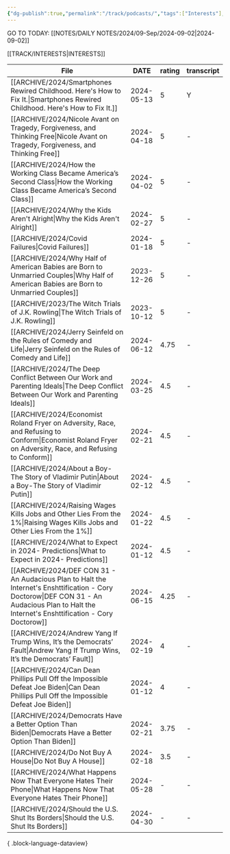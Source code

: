 ```yaml
---
{"dg-publish":true,"permalink":"/track/podcasts/","tags":["Interests"],"created":"2024-04-02 14:27","updated":"2024-04-02 14:28"}
---
```


GO TO TODAY: [[NOTES/DAILY NOTES/2024/09-Sep/2024-09-02\|2024-09-02]]


[[TRACK/INTERESTS\|INTERESTS]]

| File                                                                                                                                                                                               | DATE       | rating | transcript |
| -------------------------------------------------------------------------------------------------------------------------------------------------------------------------------------------------- | ---------- | ------ | ---------- |
| [[ARCHIVE/2024/Smartphones Rewired Childhood. Here's How to Fix It.\|Smartphones Rewired Childhood. Here's How to Fix It.]]                                                                     | 2024-05-13 | 5      | Y          |
| [[ARCHIVE/2024/Nicole Avant on Tragedy, Forgiveness, and Thinking Free\|Nicole Avant on Tragedy, Forgiveness, and Thinking Free]]                                                               | 2024-04-18 | 5      | \-         |
| [[ARCHIVE/2024/How the Working Class Became America’s Second Class\|How the Working Class Became America’s Second Class]]                                                                       | 2024-04-02 | 5      | \-         |
| [[ARCHIVE/2024/Why the Kids Aren't Alright\|Why the Kids Aren't Alright]]                                                                                                                       | 2024-02-27 | 5      | \-         |
| [[ARCHIVE/2024/Covid Failures\|Covid Failures]]                                                                                                                                                 | 2024-01-18 | 5      | \-         |
| [[ARCHIVE/2024/Why Half of American Babies are Born to Unmarried Couples\|Why Half of American Babies are Born to Unmarried Couples]]                                                           | 2023-12-26 | 5      | \-         |
| [[ARCHIVE/2023/The Witch Trials of J.K. Rowling\|The Witch Trials of J.K. Rowling]]                                                                                                             | 2023-10-12 | 5      | \-         |
| [[ARCHIVE/2024/Jerry Seinfeld on the Rules of Comedy and Life\|Jerry Seinfeld on the Rules of Comedy and Life]]                                                                                 | 2024-06-12 | 4.75   | \-         |
| [[ARCHIVE/2024/The Deep Conflict Between Our Work and Parenting Ideals\|The Deep Conflict Between Our Work and Parenting Ideals]]                                                               | 2024-03-25 | 4.5    | \-         |
| [[ARCHIVE/2024/Economist Roland Fryer on Adversity, Race, and Refusing to Conform\|Economist Roland Fryer on Adversity, Race, and Refusing to Conform]]                                         | 2024-02-21 | 4.5    | \-         |
| [[ARCHIVE/2024/About a Boy-The Story of Vladimir Putin\|About a Boy-The Story of Vladimir Putin]]                                                                                               | 2024-02-12 | 4.5    | \-         |
| [[ARCHIVE/2024/Raising Wages Kills Jobs and Other Lies From the 1%\|Raising Wages Kills Jobs and Other Lies From the 1%]]                                                                       | 2024-01-22 | 4.5    | \-         |
| [[ARCHIVE/2024/What to Expect in 2024- Predictions\|What to Expect in 2024- Predictions]]                                                                                                       | 2024-01-12 | 4.5    | \-         |
| [[ARCHIVE/2024/DEF CON 31 - An Audacious Plan to Halt the Internet's Enshttification  - Cory Doctorow\|DEF CON 31 - An Audacious Plan to Halt the Internet's Enshttification  - Cory Doctorow]] | 2024-06-15 | 4.25   | \-         |
| [[ARCHIVE/2024/Andrew Yang If Trump Wins, It’s the Democrats’ Fault\|Andrew Yang If Trump Wins, It’s the Democrats’ Fault]]                                                                     | 2024-02-19 | 4      | \-         |
| [[ARCHIVE/2024/Can Dean Phillips Pull Off the Impossible Defeat Joe Biden\|Can Dean Phillips Pull Off the Impossible Defeat Joe Biden]]                                                         | 2024-01-12 | 4      | \-         |
| [[ARCHIVE/2024/Democrats Have a Better Option Than Biden\|Democrats Have a Better Option Than Biden]]                                                                                           | 2024-02-21 | 3.75   | \-         |
| [[ARCHIVE/2024/Do Not Buy A House\|Do Not Buy A House]]                                                                                                                                         | 2024-02-18 | 3.5    | \-         |
| [[ARCHIVE/2024/What Happens Now That Everyone Hates Their Phone\|What Happens Now That Everyone Hates Their Phone]]                                                                             | 2024-05-28 | \-     | \-         |
| [[ARCHIVE/2024/Should the U.S. Shut Its Borders\|Should the U.S. Shut Its Borders]]                                                                                                             | 2024-04-30 | \-     | \-         |

{ .block-language-dataview}

